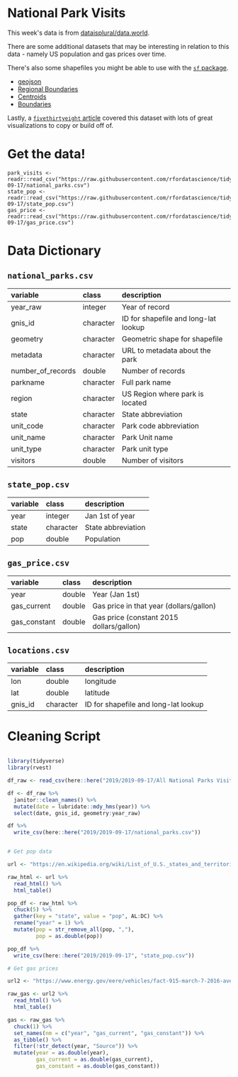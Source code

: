 # National Park Visits

This week's data is from [dataisplural/data.world](https://data.world/inform8n/us-national-parks-visitation-1904-2016-with-boundaries).

There are some additional datasets that may be interesting in relation to this data - namely US population and gas prices over time.

There's also some shapefiles you might be able to use with the [`sf` package](https://r-spatial.github.io/sf/articles/sf2.html).

* [geojson](https://data.world/codefordc/national-parks/workspace/file?filename=National+Parks.geojson)  
* [Regional Boundaries](https://public-nps.opendata.arcgis.com/datasets/national-park-service-regional-boundaries/data)  
* [Centroids](https://public-nps.opendata.arcgis.com/datasets/national-park-service-park-unit-centroids)  
* [Boundaries](https://data.world/inform8n/us-national-parks-visitation-1904-2016-with-boundaries)  

Lastly, a [`fivethirtyeight` article](https://fivethirtyeight.com/features/the-national-parks-have-never-been-more-popular/) covered this dataset with lots of great visualizations to copy or build off of.

# Get the data!

```
park_visits <- readr::read_csv("https://raw.githubusercontent.com/rfordatascience/tidytuesday/main/data/2019/2019-09-17/national_parks.csv")
state_pop <- readr::read_csv("https://raw.githubusercontent.com/rfordatascience/tidytuesday/main/data/2019/2019-09-17/state_pop.csv")
gas_price <- readr::read_csv("https://raw.githubusercontent.com/rfordatascience/tidytuesday/main/data/2019/2019-09-17/gas_price.csv")
```

# Data Dictionary

## `national_parks.csv`

|variable          |class     |description |
|:-----------------|:---------|:-----------|
|year_raw          |integer | Year of record |
|gnis_id           |character | ID for shapefile and long-lat lookup |
|geometry          |character | Geometric shape for shapefile |
|metadata          |character | URL to metadata about the park |
|number_of_records |double    | Number of records |
|parkname          |character | Full park name |
|region            |character | US Region where park is located |
|state             |character | State abbreviation |
|unit_code         |character | Park code abbreviation |
|unit_name         |character | Park Unit name |
|unit_type         |character | Park unit type |
|visitors          |double    | Number of visitors |

## `state_pop.csv`

|variable |class     |description |
|:--------|:---------|:-----------|
|year     |integer   | Jan 1st of year |
|state    |character | State abbreviation |
|pop      |double    | Population |

## `gas_price.csv`

|variable     |class  |description |
|:------------|:------|:-----------|
|year         |double | Year (Jan 1st) |
|gas_current  |double | Gas price in that year (dollars/gallon) |
|gas_constant |double | Gas price (constant 2015 dollars/gallon) |

## `locations.csv`

|variable     |class  |description |
|:------------|:------|:-----------|
|lon          |double | longitude |
|lat          |double | latitude |
|gnis_id           |character | ID for shapefile and long-lat lookup |


# Cleaning Script

```r

library(tidyverse)
library(rvest)

df_raw <- read_csv(here::here("2019/2019-09-17/All National Parks Visitation 1904-2016.csv")) 

df <- df_raw %>% 
  janitor::clean_names() %>%
  mutate(date = lubridate::mdy_hms(year)) %>% 
  select(date, gnis_id, geometry:year_raw)

df %>% 
  write_csv(here::here("2019/2019-09-17/national_parks.csv"))


# Get pop data

url <- "https://en.wikipedia.org/wiki/List_of_U.S._states_and_territories_by_historical_population"

raw_html <- url %>% 
  read_html() %>% 
  html_table()

pop_df <- raw_html %>% 
  chuck(5) %>% 
  gather(key = "state", value = "pop", AL:DC) %>% 
  rename("year" = 1) %>% 
  mutate(pop = str_remove_all(pop, ","),
         pop = as.double(pop))

pop_df %>% 
  write_csv(here::here("2019/2019-09-17", "state_pop.csv"))

# Get gas prices

url2 <- "https://www.energy.gov/eere/vehicles/fact-915-march-7-2016-average-historical-annual-gasoline-pump-price-1929-2015"

raw_gas <- url2 %>% 
  read_html() %>% 
  html_table()

gas <- raw_gas %>% 
  chuck(1) %>% 
  set_names(nm = c("year", "gas_current", "gas_constant")) %>%   
  as_tibble() %>% 
  filter(!str_detect(year, "Source")) %>% 
  mutate(year = as.double(year),
         gas_current = as.double(gas_current),
         gas_constant = as.double(gas_constant))

```
